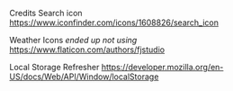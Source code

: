 


















Credits
Search icon
https://www.iconfinder.com/icons/1608826/search_icon

Weather Icons *ended up not using*
https://www.flaticon.com/authors/fjstudio

Local Storage Refresher
https://developer.mozilla.org/en-US/docs/Web/API/Window/localStorage